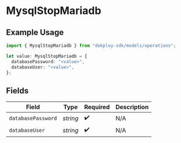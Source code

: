 # MysqlStopMariadb

## Example Usage

```typescript
import { MysqlStopMariadb } from "dokploy-sdk/models/operations";

let value: MysqlStopMariadb = {
  databasePassword: "<value>",
  databaseUser: "<value>",
};
```

## Fields

| Field              | Type               | Required           | Description        |
| ------------------ | ------------------ | ------------------ | ------------------ |
| `databasePassword` | *string*           | :heavy_check_mark: | N/A                |
| `databaseUser`     | *string*           | :heavy_check_mark: | N/A                |